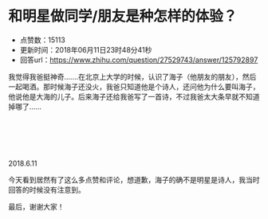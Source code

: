 # 和明星做同学/朋友是种怎样的体验？
- 点赞数：15113
- 更新时间：2018年06月11日23时48分41秒
- 回答url：https://www.zhihu.com/question/27529743/answer/125792897
<body>
 <p data-pid="OKFC7hQS">我觉得我爸挺神奇.......在北京上大学的时候，认识了海子（他朋友的朋友），然后一起喝酒。那时候海子还没火，我爸只知道他是个诗人，还问他为什么要叫海子，他说他是大海的儿子。后来海子还给我爸写了一首诗，不过我爸太大条早就不知道掉哪了……</p>
 <br>
 <br>
 <br>
 <br>
 <p data-pid="xg_YrYpI">2018.6.11</p>
 <p data-pid="PzBoty1y">今天看到居然有了这么多点赞和评论，想道歉，海子的确不是明星是诗人，我当时回答的时候没有注意到。</p>
 <p data-pid="yVvR_Io9">最后，谢谢大家！</p>
</body>
